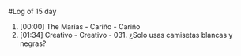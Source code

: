 #Log of 15 day

1. [00:00] The Marías - Cariño - Cariño
1. [01:34] Creativo - Creativo - 031. ¿Solo usas camisetas blancas y negras?
